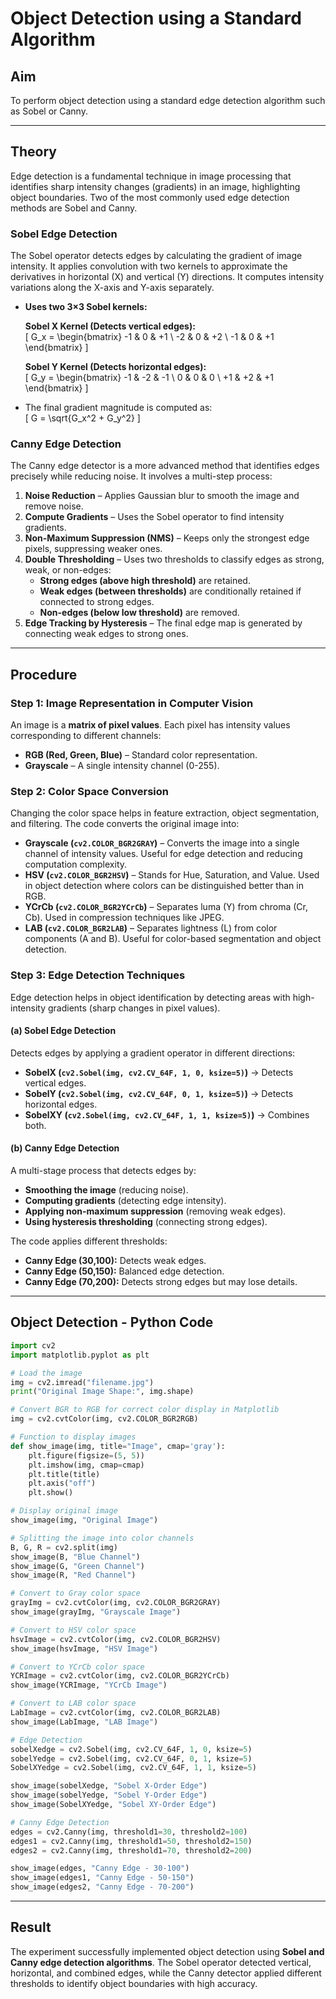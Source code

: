 
# **Object Detection using a Standard Algorithm**  

## **Aim**  
To perform object detection using a standard edge detection algorithm such as Sobel or Canny.  


---

## **Theory**  
Edge detection is a fundamental technique in image processing that identifies sharp intensity changes (gradients) in an image, highlighting object boundaries. Two of the most commonly used edge detection methods are Sobel and Canny.  

### **Sobel Edge Detection**  
The Sobel operator detects edges by calculating the gradient of image intensity. It applies convolution with two kernels to approximate the derivatives in horizontal (X) and vertical (Y) directions. It computes intensity variations along the X-axis and Y-axis separately.  

- **Uses two 3×3 Sobel kernels:**  

  **Sobel X Kernel (Detects vertical edges):**  
  \[
  G_x =
  \begin{bmatrix} 
  -1 & 0 & +1 \\ 
  -2 & 0 & +2 \\ 
  -1 & 0 & +1 
  \end{bmatrix}
  \]

  **Sobel Y Kernel (Detects horizontal edges):**  
  \[
  G_y =
  \begin{bmatrix} 
  -1 & -2 & -1 \\ 
  0 & 0 & 0 \\ 
  +1 & +2 & +1 
  \end{bmatrix}
  \]

- The final gradient magnitude is computed as:  
  \[
  G = \sqrt{G_x^2 + G_y^2}
  \]

### **Canny Edge Detection**  
The Canny edge detector is a more advanced method that identifies edges precisely while reducing noise. It involves a multi-step process:  

1. **Noise Reduction** – Applies Gaussian blur to smooth the image and remove noise.  
2. **Compute Gradients** – Uses the Sobel operator to find intensity gradients.  
3. **Non-Maximum Suppression (NMS)** – Keeps only the strongest edge pixels, suppressing weaker ones.  
4. **Double Thresholding** – Uses two thresholds to classify edges as strong, weak, or non-edges:  
   - **Strong edges (above high threshold)** are retained.  
   - **Weak edges (between thresholds)** are conditionally retained if connected to strong edges.  
   - **Non-edges (below low threshold)** are removed.  
5. **Edge Tracking by Hysteresis** – The final edge map is generated by connecting weak edges to strong ones.

---

## **Procedure**  

### **Step 1: Image Representation in Computer Vision**  
An image is a **matrix of pixel values**. Each pixel has intensity values corresponding to different channels:  
- **RGB (Red, Green, Blue)** – Standard color representation.  
- **Grayscale** – A single intensity channel (0-255).  

### **Step 2: Color Space Conversion**  
Changing the color space helps in feature extraction, object segmentation, and filtering. The code converts the original image into:  

- **Grayscale (`cv2.COLOR_BGR2GRAY`)** – Converts the image into a single channel of intensity values. Useful for edge detection and reducing computation complexity.  
- **HSV (`cv2.COLOR_BGR2HSV`)** – Stands for Hue, Saturation, and Value. Used in object detection where colors can be distinguished better than in RGB.  
- **YCrCb (`cv2.COLOR_BGR2YCrCb`)** – Separates luma (Y) from chroma (Cr, Cb). Used in compression techniques like JPEG.  
- **LAB (`cv2.COLOR_BGR2LAB`)** – Separates lightness (L) from color components (A and B). Useful for color-based segmentation and object detection.  

### **Step 3: Edge Detection Techniques**  
Edge detection helps in object identification by detecting areas with high-intensity gradients (sharp changes in pixel values).  

#### **(a) Sobel Edge Detection**  
Detects edges by applying a gradient operator in different directions:  
- **SobelX (`cv2.Sobel(img, cv2.CV_64F, 1, 0, ksize=5)`)** → Detects vertical edges.  
- **SobelY (`cv2.Sobel(img, cv2.CV_64F, 0, 1, ksize=5)`)** → Detects horizontal edges.  
- **SobelXY (`cv2.Sobel(img, cv2.CV_64F, 1, 1, ksize=5)`)** → Combines both.  

#### **(b) Canny Edge Detection**  
A multi-stage process that detects edges by:  
- **Smoothing the image** (reducing noise).  
- **Computing gradients** (detecting edge intensity).  
- **Applying non-maximum suppression** (removing weak edges).  
- **Using hysteresis thresholding** (connecting strong edges).  

The code applies different thresholds:  
- **Canny Edge (30,100):** Detects weak edges.  
- **Canny Edge (50,150):** Balanced edge detection.  
- **Canny Edge (70,200):** Detects strong edges but may lose details.  

---

## **Object Detection - Python Code**  

```python
import cv2
import matplotlib.pyplot as plt

# Load the image
img = cv2.imread("filename.jpg")  
print("Original Image Shape:", img.shape)

# Convert BGR to RGB for correct color display in Matplotlib
img = cv2.cvtColor(img, cv2.COLOR_BGR2RGB)

# Function to display images
def show_image(img, title="Image", cmap='gray'):
    plt.figure(figsize=(5, 5))
    plt.imshow(img, cmap=cmap)
    plt.title(title)
    plt.axis("off")
    plt.show()

# Display original image
show_image(img, "Original Image")

# Splitting the image into color channels
B, G, R = cv2.split(img)
show_image(B, "Blue Channel")
show_image(G, "Green Channel")
show_image(R, "Red Channel")

# Convert to Gray color space
grayImg = cv2.cvtColor(img, cv2.COLOR_BGR2GRAY)
show_image(grayImg, "Grayscale Image")

# Convert to HSV color space
hsvImage = cv2.cvtColor(img, cv2.COLOR_BGR2HSV)
show_image(hsvImage, "HSV Image")

# Convert to YCrCb color space
YCRImage = cv2.cvtColor(img, cv2.COLOR_BGR2YCrCb)
show_image(YCRImage, "YCrCb Image")

# Convert to LAB color space
LabImage = cv2.cvtColor(img, cv2.COLOR_BGR2LAB)
show_image(LabImage, "LAB Image")

# Edge Detection
sobelXedge = cv2.Sobel(img, cv2.CV_64F, 1, 0, ksize=5)
sobelYedge = cv2.Sobel(img, cv2.CV_64F, 0, 1, ksize=5)
SobelXYedge = cv2.Sobel(img, cv2.CV_64F, 1, 1, ksize=5)

show_image(sobelXedge, "Sobel X-Order Edge")
show_image(sobelYedge, "Sobel Y-Order Edge")
show_image(SobelXYedge, "Sobel XY-Order Edge")

# Canny Edge Detection
edges = cv2.Canny(img, threshold1=30, threshold2=100)
edges1 = cv2.Canny(img, threshold1=50, threshold2=150)
edges2 = cv2.Canny(img, threshold1=70, threshold2=200)

show_image(edges, "Canny Edge - 30-100")
show_image(edges1, "Canny Edge - 50-150")
show_image(edges2, "Canny Edge - 70-200")
```

---

## **Result**  
The experiment successfully implemented object detection using **Sobel and Canny edge detection algorithms**. The Sobel operator detected vertical, horizontal, and combined edges, while the Canny detector applied different thresholds to identify object boundaries with high accuracy.